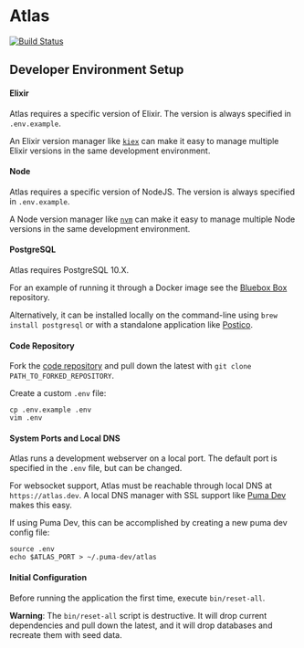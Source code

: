 # Atlas

[![Build Status](https://travis-ci.com/chrislaskey/atlas.svg?branch=master)](https://travis-ci.com/chrislaskey/atlas)

## Developer Environment Setup

#### Elixir

Atlas requires a specific version of Elixir. The version is always specified in `.env.example`.

An Elixir version manager like [`kiex`](https://github.com/taylor/kiex) can make it easy to manage multiple Elixir versions in the same development environment.

#### Node

Atlas requires a specific version of NodeJS. The version is always specified in `.env.example`.

A Node version manager like [`nvm`](https://github.com/creationix/nvm) can make it easy to manage multiple Node versions in the same development environment.

#### PostgreSQL

Atlas requires PostgreSQL 10.X.

For an example of running it through a Docker image see the [Bluebox Box](https://github.ibm.com/bluebox/box) repository.

Alternatively, it can be installed locally on the command-line using `brew install postgresql` or with a standalone application like [Postico](https://eggerapps.at/postico/).

#### Code Repository

Fork the [code repository](https://github.ibm.com/bluebox/atlas) and pull down the latest with `git clone PATH_TO_FORKED_REPOSITORY`.

Create a custom `.env` file:

```
cp .env.example .env
vim .env
```

#### System Ports and Local DNS

Atlas runs a development webserver on a local port. The default port is specified in the `.env` file, but can be changed.

For websocket support, Atlas must be reachable through local DNS at `https://atlas.dev`. A local DNS manager with SSL support like [Puma Dev](https://github.com/puma/puma-dev) makes this easy.

If using Puma Dev, this can be accomplished by creating a new puma dev config file:

```
source .env
echo $ATLAS_PORT > ~/.puma-dev/atlas
```

#### Initial Configuration

Before running the application the first time, execute `bin/reset-all`.

**Warning**: The `bin/reset-all` script is destructive. It will drop current dependencies and pull down the latest, and it will drop databases and recreate them with seed data.
